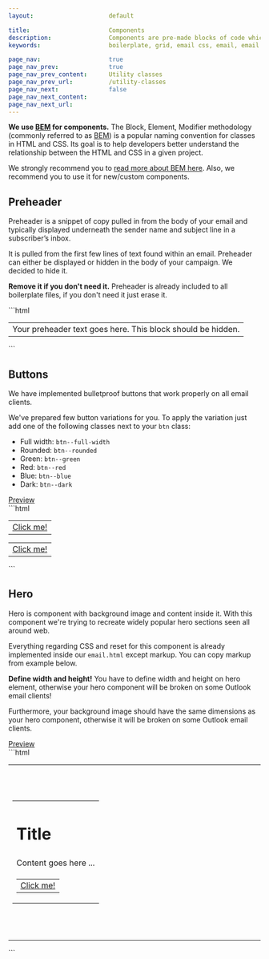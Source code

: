 ```yaml
---
layout:                     default

title:                      Components
description:                Components are pre-made blocks of code which you can use to build your own email template. These components are optional and other things don’t depend on them.
keywords:                   boilerplate, grid, email css, email, email boilerplate, email campaigns, email template, bojler, slicejack

page_nav:                   true
page_nav_prev:              true
page_nav_prev_content:      Utility classes
page_nav_prev_url:          /utility-classes
page_nav_next:              false
page_nav_next_content:
page_nav_next_url:
---
```


<div class="callout callout--info">
    <p><strong>We use <a href="https://en.bem.info/methodology">BEM</a> for components.</strong> The Block, Element, Modifier methodology (commonly referred to as <a href="https://en.bem.info/methodology">BEM</a>) is a popular naming convention for classes in HTML and CSS. Its goal is to help developers better understand the relationship between the HTML and CSS in a given project.</p>
    <p>We strongly recommend you to <a href="https://css-tricks.com/bem-101">read more about BEM here</a>. Also, we recommend you to use it for new/custom components.</p>
</div>

## Preheader
Preheader is a snippet of copy pulled in from the body of your email and typically displayed underneath the sender name and subject line in a subscriber’s inbox.

It is pulled from the first few lines of text found within an email. Preheader can either be displayed or hidden in the body of your campaign. We decided to hide it.

<div class="callout callout--info">
    <p><strong>Remove it if you don't need it.</strong> Preheader is already included to all boilerplate files, if you don't need it just erase it.</p>
</div>
```html
<table id="preheader" width="0" border="0" cellpadding="0" cellspacing="0">
    <tr>
        <td>Your preheader text goes here. This block should be hidden.</td>
    </tr>
</table><!-- /#preheader -->
```

## Buttons
We have implemented bulletproof buttons that work properly on all email clients.

We've prepared few button variations for you. To apply the variation just add one of the following classes next to your `btn` class:

- Full width: `btn--full-width`
- Rounded: `btn--rounded`
- Green: `btn--green`
- Red: `btn--red`
- Blue: `btn--blue`
- Dark: `btn--dark`

<div class="example">
    <a href="examples/example-buttons.html" target="blank">Preview</a>
</div>
```html
<table class="btn" border="0" cellpadding="0" cellspacing="0">
    <tr>
        <td>
            <a href="#">Click me!</a>
        </td>
    </tr>
</table><!-- /.btn -->

<table class="btn btn--red" border="0" cellpadding="0" cellspacing="0">
    <tr>
        <td>
            <a href="#">Click me!</a>
        </td>
    </tr>
</table><!-- /.btn -->
```

## Hero
Hero is component with background image and content inside it. With this component we're trying to recreate widely popular hero sections seen all around web.

Everything regarding CSS and reset for this component is already implemented inside our `email.html` except markup. You can copy markup from example below.

<div class="callout callout--info">
    <p><strong>Define width and height!</strong> You have to define width and height on hero element, otherwise your hero component will be broken on some Outlook email clients!</p>
    <p>Furthermore, your background image should have the same dimensions as your hero component, otherwise it will be broken on some Outlook email clients.</p>
</div>
<div class="example">
    <a href="examples/example-hero.html" target="blank">Preview</a>
</div>
```html
<table class="container" width="600" align="center" border="0" cellpadding="0" cellspacing="0">
    <tr>
        <td class="hero" width="600" height="350" background="https://dummyimage.com/600x350/d9f0ff/cccccc.jpg">
            <!--[if gte mso 9]>
            <v:rect xmlns:v="urn:schemas-microsoft-com:vml" fill="true" stroke="false" style="width: 600px; height: 350px;">
            <v:fill type="frame" src="https://dummyimage.com/600x350/d9f0ff/cccccc.jpg" color="#ffffff" />
            <v:textbox inset="0, 0, 0, 0">
            <![endif]-->
            <table class="hero__inner" width="100%" border="0" cellspacing="0" cellpadding="0">
                <tr>
                    <td class="align-center">
                        <h1>Title</h1>
                    </td>
                </tr>
                <tr>
                    <td class="align-center">Content goes here ...</td>
                </tr>
                <tr>
                    <td>
                        <table class="btn btn--blue" border="0" cellpadding="0" cellspacing="0" align="center">
                            <tr>
                                <td>
                                    <a href="#">Click me!</a>
                                </td>
                            </tr>
                        </table><!-- /.btn -->
                    </td>
                </tr>
            </table><!-- /.hero__inner -->
            <!--[if gte mso 9]>
            </v:textbox>
            </v:rect>
            <![endif]-->
        </td><!-- /.hero -->
    </tr>
</table><!-- /.container -->
```
